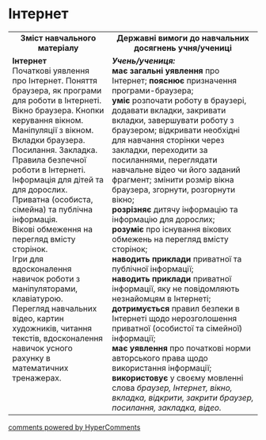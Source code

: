 <div id="hypercomments_widget" class="js-hypercomments-widget invisible"></div>

Інтернет 
=============================================

<table>
  <tr>
    <td width="40%" align="center"><b>Зміст навчального матеріалу<b></td>
    <td width="60%" align="center"><b>Державні вимоги до навчальних досягнень учня/учениці</b></td>
  </tr>
  <tr>
    <td width="40%" style="vertical-align:top !important;">
    <b>Інтернет</b><br>
Початкові уявлення про Інтернет. Поняття браузера, як програми для роботи в Інтернеті. Вікно браузера. Кнопки керування вікном. <br>Маніпуляції з вікном. <br>
Вкладки браузера. Посилання. Закладка. <br>
Правила безпечної роботи в Інтернеті.<br>
Інформація для дітей та для дорослих. Приватна (особиста, сімейна) та публічна інформація. <br>
Вікові обмеження на перегляд вмісту сторінок.<br>
Ігри для вдосконалення навичок роботи з маніпуляторами, клавіатурою.<br>
Перегляд навчальних відео, картин художників, читання текстів, вдосконалення навичок усного рахунку в математичних тренажерах.<br>
    </td>
    <td width="60%" style="vertical-align:top !important;">
    <i><b>Учень/учениця:</b></i><br>
<b>має загальні уявлення</b> про Інтернет; <b>пояснює</b> призначення програми-браузера;<br>
<b>уміє</b> розпочати роботу в браузері, додавати вкладки, закривати вкладки, завершувати роботу з браузером; відкривати необхідні для навчання сторінки через закладки, переходити за посиланнями, переглядати навчальне відео чи його заданий фрагмент; змінити розмір вікна браузера, згорнути, розгорнути вікно;<br>
<b>розрізняє</b> дитячу інформацію та інформацію для дорослих; <br>
<b>розуміє</b> про існування вікових обмежень на перегляд вмісту сторінок;<br>
<b>наводить приклади</b> приватної та публічної інформації;<br>
<b>наводить приклади</b> приватної інформації, яку не повідомляють незнайомцям в Інтернеті; <br>
<b>дотримується</b> правил безпеки в Інтернеті щодо нерозголошення приватної (особистої та сімейної) інформації;<br>
<b>має уявлення</b> про початкові норми авторського права щодо використання інформації;<br>
<b>використовує</b> у своєму мовленні слова <i>браузер, Інтернет, вікно, вкладка, відкрити, закрити браузер, посилання, закладка, відео.</i>
</td>
  </tr>
</table>

<div class="js-hypercomments-container">
<a href="http://hypercomments.com" class="hc-link" title="comments widget">comments powered by HyperComments</a>
</div>